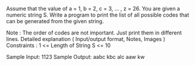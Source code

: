 Assume that the value of a = 1, b = 2, c = 3, ... , z = 26. You are given a numeric string S. Write a program to print the list of all possible codes that can be generated from the given string.

Note : The order of codes are not important. Just print them in different lines.
Detailed explanation ( Input/output format, Notes, Images )
Constraints :
1 <= Length of String S <= 10

Sample Input:
1123
Sample Output:
aabc
kbc
alc
aaw
kw

